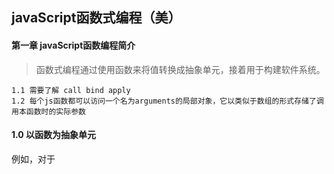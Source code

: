 ## javaScript函数式编程（美）

#### 第一章 javaScript函数编程简介
>函数式编程通过使用函数来将值转换成抽象单元，接着用于构建软件系统。

    1.1 需要了解 call bind apply
    1.2 每个js函数都可以访问一个名为arguments的局部对象，它以类似于数组的形式存储了调用本函数时的实际参数

#### 1.0 以函数为抽象单元

例如，对于
    

